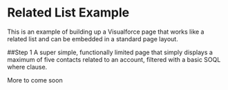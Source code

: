 Related List Example
====================

This is an example of building up a Visualforce page that works like a related list and can be embedded in a standard page layout.

##Step 1
A super simple, functionally limited page that simply displays a maximum of five contacts related to an account, filtered with a basic SOQL where clause.

More to come soon
